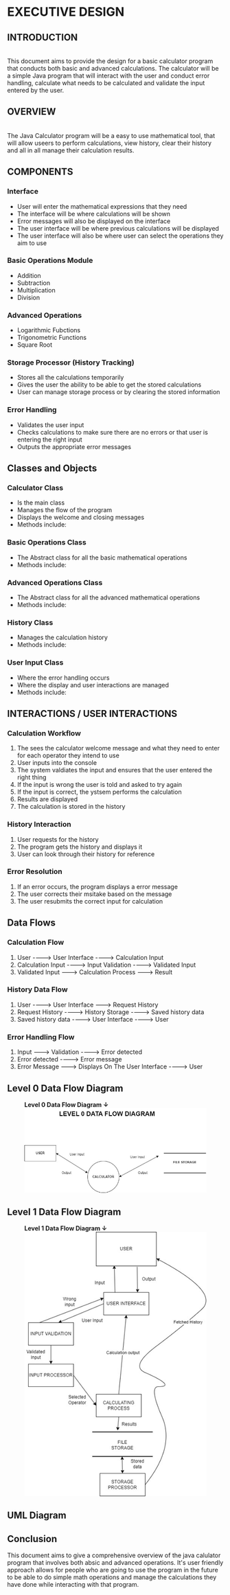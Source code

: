 # EXECUTIVE DESIGN
## INTRODUCTION
<br> This document aims to provide the design for a basic calculator program that conducts both basic and advanced calculations. The calculator will be a simple Java program that will interact with the user and conduct error handling, calculate what needs to be calculated and validate the input entered by the user.
## OVERVIEW
<br> The Java Calculator program will be a easy to use mathematical tool, that will allow useers to perform calculations, view history, clear their history and all in all manage their calculation results.
## COMPONENTS
### Interface
- User will enter the mathematical expressions that they need
- The interface will be where calculations will be shown
- Error messages will also be displayed on the interface
- The user interface will be where previous calculations will be displayed
- The user interface will also be where user can select the operations they aim to use
### Basic Operations Module
- Addition
- Subtraction
- Multiplication
- Division
### Advanced Operations
- Logarithmic Fubctions
- Trigonometric Functions
- Square Root
### Storage Processor (History Tracking)
- Stores all the calculations temporarily
- Gives the user the ability to be able to get the stored calculations
- User can manage storage process or by clearing the stored information
### Error Handling
- Validates the user input
- Checks calculations to make sure there are no errors or that user is entering the right input
- Outputs the appropriate error messages
## Classes and Objects
### Calculator Class
- Is the main class
- Manages the flow of the program
- Displays the welcome and closing messages
- Methods include: 
### Basic Operations Class
- The Abstract class for all the basic mathematical operations
- Methods include:
### Advanced Operations Class
- The Abstract class for all the advanced mathematical operations
- Methods include:
### History Class
- Manages the calculation history
- Methods include:
### User Input Class
- Where the error handling occurs
- Where the display and user interactions are managed
- Methods include:
## INTERACTIONS / USER INTERACTIONS
### Calculation Workflow
1. The sees the calculator welcome message and what they need to enter for each operator they intend to use
2. User inputs into the console
3. The system valdiates the input and ensures that the user entered the right thing
4. If the input is wrong the user is told and asked to try again
5. If the input is correct, the ystsem performs the calculation
6. Results are displayed
7. The calculation is stored in the history
### History Interaction
1. User requests for the history
2. The program gets the history and displays it
3. User can look through their history for reference
### Error Resolution
1. If an error occurs, the program displays a error message
2. The user corrects their msitake based on the message
3. The user resubmits the correct input for calculation
## Data Flows
### Calculation Flow
1. User ----> User Interface ----> Calculation Input
2. Calculation Input ----> Input Validation ----> Validated Input
3. Validated Input ---> Calculation Process ---> Result
### History Data Flow
1. User ----> User Interface ---> Request History
2. Request History ----> History Storage ----> Saved history data
3. Saved history data ----> User Interface ----> User
### Error Handling Flow
1. Input ---> Validation ----> Error detected
2. Error detected ----> Error message
3. Error Message ---> Displays On The User Interface ----> User



## Level 0 Data Flow Diagram

<figure>
         <figcaption><strong>Level 0 Data Flow Diagram ↓</strong></figcaption>         
         <img src="../../Images/CYBR 404 DESIGN DFD LEVEL 0.jpg" size="300" alt="L0 DFD">
</figure>


## Level 1 Data Flow Diagram

<figure>
         <figcaption><strong>Level 1 Data Flow Diagram ↓</strong></figcaption>
         <img src="../../Images/CYBR 404 DESIGN DFD LEVEL 1.jpg" size="300" alt="L1 DFD">
</figure>

## UML Diagram
## Conclusion
This document aims to give a comprehensive overview of the java calulator program that involves both absic and advanced operations. It's user friendly approach allows for people who are going to use the program in the future to be able to do simple math operations and manage the calculations they have done while interacting with that program.

